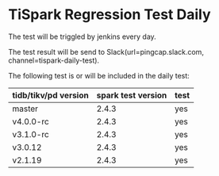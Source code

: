 # TiSpark Regression Test Daily
The test will be triggled by jenkins every day.

The test result will be send to Slack(url=pingcap.slack.com, channel=tispark-daily-test).

The following test is or will be included in the daily test:

| tidb/tikv/pd version | spark test version | test |
| -------------------- | ------------------ | ---- |
| master               | 2.4.3              | yes  |
| v4.0.0-rc            | 2.4.3              | yes  |
| v3.1.0-rc            | 2.4.3              | yes  |
| v3.0.12              | 2.4.3              | yes  |
| v2.1.19              | 2.4.3              | yes  |
